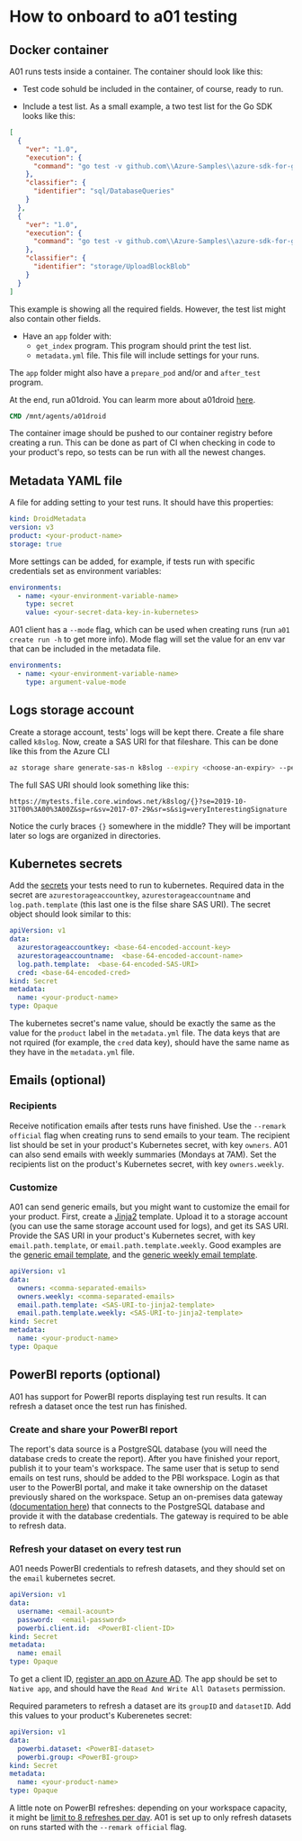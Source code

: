 # How to onboard to a01 testing

## Docker container

A01 runs tests inside a container. The container should look like this:

- Test code sohuld be included in the container, of course, ready to run.

- Include a test list. As a small example, a two test list for the Go SDK looks like this:

``` json
[
  {
    "ver": "1.0",
    "execution": {
      "command": "go test -v github.com\\Azure-Samples\\azure-sdk-for-go-samples\\sql -run ^ExampleDatabaseQueries$"
    },
    "classifier": {
      "identifier": "sql/DatabaseQueries"
    }
  },
  {
    "ver": "1.0",
    "execution": {
      "command": "go test -v github.com\\Azure-Samples\\azure-sdk-for-go-samples\\storage -run ^ExampleUploadBlockBlob$"
    },
    "classifier": {
      "identifier": "storage/UploadBlockBlob"
    }
  }
]
```

This example is showing all the required fields. However, the test list might also contain other fields.

- Have an `app` folder with:
  - `get_index` program. This program should print the test list.
  - `metadata.yml` file. This file will include settings for your runs.

The `app` folder might also have a `prepare_pod` and/or and `after_test` program.

At the end, run a01droid. You can learm more about a01droid [here](https://github.com/Azure/adx-automation-agent).

``` dockerfile
CMD /mnt/agents/a01droid
```

The container image should be pushed to our container registry before creating a run. This can be done as part of CI when checking in code to your product's repo, so tests can be run with all the newest changes.

## Metadata YAML file

A file for adding setting to your test runs. It should have this properties:

``` yaml
kind: DroidMetadata
version: v3
product: <your-product-name>
storage: true
```

More settings can be added, for example, if tests run with specific credentials set as environment variables:

``` yaml
environments:
  - name: <your-environment-variable-name>
    type: secret
    value: <your-secret-data-key-in-kubernetes>
```

A01 client has a `--mode` flag, which can be used when creating runs (run `a01 create run -h` to get more info). Mode flag will set the value for an env var that can be included in the metadata file.

``` yaml
environments:
  - name: <your-environment-variable-name>
    type: argument-value-mode
```

## Logs storage account

Create a storage account, tests' logs will be kept there. Create a file share called `k8slog`. Now, create a SAS URI for that fileshare. This can be done like this from the Azure CLI

``` bash
az storage share generate-sas-n k8slog --expiry <choose-an-expiry> --permissions r --account-key <your-storage-account-key> --account-name <your-storage-account-name>
```

The full SAS URI should look something like this:

```
https://mytests.file.core.windows.net/k8slog/{}?se=2019-10-31T00%3A00%3A00Z&sp=r&sv=2017-07-29&sr=s&sig=veryInterestingSignature
```

Notice the curly braces `{}` somewhere in the middle? They will be important later so logs are organized in directories.

## Kubernetes secrets

Add the [secrets](https://kubernetes.io/docs/concepts/configuration/secret/) your tests need to run to kubernetes. Required data in the secret are `azurestorageaccountkey`, `azurestorageaccountname` and `log.path.template` (this last one is the filse share SAS URI). The secret object should look similar to this:

```yaml
apiVersion: v1
data:
  azurestorageaccountkey: <base-64-encoded-account-key>
  azurestorageaccountname:  <base-64-encoded-account-name>
  log.path.template:  <base-64-encoded-SAS-URI>
  cred: <base-64-encoded-cred>
kind: Secret
metadata:
  name: <your-product-name>
type: Opaque
```

The kubernetes secret's name value, should be exactly the same as the value for the `product` label in the `metadata.yml` file. The data keys that are not rquired (for example, the `cred` data key), should have the same name as they have in the `metadata.yml` file.

## Emails (optional)

### Recipients

Receive notification emails after tests runs have finished. Use the `--remark official` flag when creating runs to send emails to your team. The recipient list should be set in your product's Kubernetes secret, with key `owners`.
A01 can also send emails with weekly summaries (Mondays at 7AM). Set the recipients list on the product's Kubernetes secret, with key `owners.weekly`.

### Customize

A01 can send generic emails, but you might want to customize the email for your product. First, create a [Jinja2](http://jinja.pocoo.org/docs/2.10/) template. Upload it to a storage account (you can use the same storage account used for logs), and get its SAS URI. Provide the SAS URI in your product's Kubernetes secret, with key `email.path.template`, or `email.path.template.weekly`. Good examples are the [generic email template](https://github.com/Azure/adx-automation-services/blob/master/services/email/app/app/templates/generic.html), and the [generic weekly email template](https://github.com/Azure/adx-automation-services/blob/master/services/newsletter/app/templates/generic.html).


```yaml
apiVersion: v1
data:
  owners: <comma-separated-emails>
  owners.weekly: <comma-separated-emails>
  email.path.template: <SAS-URI-to-jinja2-template>
  email.path.template.weekly: <SAS-URI-to-jinja2-template>
kind: Secret
metadata:
  name: <your-product-name>
type: Opaque
```

## PowerBI reports (optional)

A01 has support for PowerBI reports displaying test run results. It can refresh a dataset once the test run has finished.

### Create and share your PowerBI report

The report's data source is a PostgreSQL database (you will need the database creds to create the report). After you have finished your report, publish it to your team's workspace. The same user that is setup to send emails on test runs, should be added to the PBI workspace. Login as that user to the PowerBI portal, and make it take ownership on the dataset previously shared on the workspace. Setup an on-premises data gateway ([documentation here](https://powerbi.microsoft.com/en-us/gateway/)) that connects to the PostgreSQL database and provide it with the database credentials. The gateway is required to be able to refresh data.

### Refresh your dataset on every test run

A01 needs PowerBI credentials to refresh datasets, and they should set on the `email` kubernetes secret.

```yaml
apiVersion: v1
data:
  username: <email-acount>
  password:  <email-password>
  powerbi.client.id:  <PowerBI-client-ID>
kind: Secret
metadata:
  name: email
type: Opaque
```

To get a client ID, [register an app on Azure AD](https://docs.microsoft.com/en-us/power-bi/developer/walkthrough-push-data-register-app-with-azure-ad). The app should be set to `Native app`, and should have the `Read And Write All Datasets` permission.

Required parameters to refresh a dataset are its `groupID` and `datasetID`. Add this values to your product's Kuberenetes secret:

```yaml
apiVersion: v1
data:
  powerbi.dataset: <PowerBI-dataset>
  powerbi.group: <PowerBI-group>
kind: Secret
metadata:
  name: <your-product-name>
type: Opaque
```

A little note on PowerBI refreshes: depending on your workspace capacity, it might be [limit to 8 refreshes per day](https://powerbi.microsoft.com/en-us/blog/announcing-data-refresh-apis-in-the-power-bi-service/). A01 is set up to only refresh datasets on runs started with the `--remark official` flag.